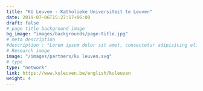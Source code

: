 ```yaml
---
title: "KU Leuven - Katholieke Universiteit te Leuven"
date: 2019-07-06T15:27:17+06:00
draft: false
# page title background image
bg_image: "images/backgrounds/page-title.jpg"
# meta description
#description : "Lorem ipsum dolor sit amet, consectetur adipisicing elit, sed do eiusmod tempor incididunt ut labore. dolore magna aliqua. Ut enim ad minim veniam, quis nostrud."
# Research image
image: "/images/partners/ku leuven.svg"
# type
type: "network"
link: https://www.kuleuven.be/english/kuleuven
weight: 4
---
```

